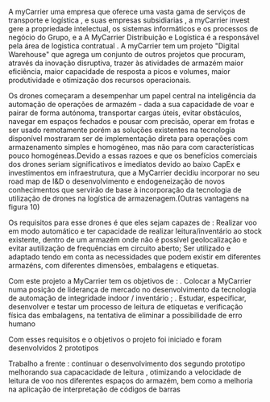 A myCarrier uma empresa que oferece uma vasta gama de serviços de transporte e logística , e suas empresas subsidiarias , a myCarrier invest  gere a propriedade intelectual, os sistemas informáticos e os processos de negócio do Grupo, e a A MyCarrier Distribuição e Logística é a responsável pela área de logistica contratual . A myCarrier tem um projeto "Digital Warehouse" que agrega  um conjunto de outros projetos que procuram, através da inovação disruptiva, trazer às atividades de armazém maior eficiência, maior capacidade de resposta a picos e volumes, maior produtividade e otimização dos recursos operacionais.

Os drones começaram a desempenhar um papel central na inteligência da automação de operações de armazém - dada a sua capacidade de voar e pairar de forma autónoma, transportar cargas úteis, evitar obstáculos, navegar em espaços fechados e pousar com precisão, operar em frotas e ser usado remotamente porém as soluções existentes na tecnologia disponível mostraram ser de implementação direta para operações com armazenamento simples e homogéneo, mas não para com características pouco homogéneas.Devido a essas razoes e que os benefícios comerciais dos drones seriam significativos e imediatos devido ao baixo CapEx e investimentos em infraestrutura,  que a MyCarrier decidiu incorporar no seu road map de I&D o desenvolvimento e endogeneização de novos conhecimentos que servirão de base à incorporação da tecnologia de utilização de drones na logística de armazenagem.(Outras vantagens na figura 10)


Os requisitos para esse drones é que eles sejam capazes de :
    Realizar voo em modo automático e ter capacidade de realizar leitura/inventário ao stock existente, dentro de um armazém onde não é possível geolocalização e evitar autilização de frequências em circuito aberto;
    Ser utilizado e adaptado tendo em conta as necessidades que podem existir em diferentes armazéns, com diferentes dimensões, embalagens e etiquetas.


Com este projeto a MyCarrier tem os objetivos de :
    . Colocar a MyCarrier numa posição de liderança de mercado no desenvolvimento da tecnologia de automação de integridade indoor / inventário ;
    . Estudar, especificar, desenvolver e testar um processo de leitura de etiquetas e verificação física das embalagens, na tentativa de eliminar a possibilidade de erro humano

Com esses requisitos e o objetivos o projeto foi iniciado e foram desenvolvidos 2 prototipos 

Trabalho a frente : continuar o desenvolvimento dos segundo prototipo melhorando sua capacacidade de leitura , otimizando a velocidade de leitura de voo nos diferentes espaços do armazém, bem como a melhoria na aplicação de interpretação de códigos de barras

